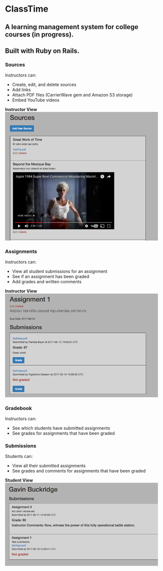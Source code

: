 # ClassTime

## A learning management system for college courses (in progress).
## Built with Ruby on Rails.


### **Sources**

Instructors can:
* Create, edit, and delete sources
* Add links
* Attach PDF files (CarrierWave gem and Amazon S3 storage)
* Embed YouTube videos

**Instructor View**
![Screenshot_Sources](app/assets/images/Screenshot_Sources_Instructor.png)


### **Assignments**

Instructors can:
* View all student submissions for an assignment
* See if an assignment has been graded
* Add grades and written comments

**Instructor View**
![Screenshot_Assignments](app/assets/images/Screenshot_Assign_Instructor.png)


### **Gradebook**

Instructors can:
* See which students have submitted assignments
* See grades for assignments that have been graded


### **Submissions**

Students can:
* View all their submitted assignments
* See grades and comments for assignments that have been graded

**Student View**
![Screenshot_Submissions](app/assets/images/Screenshot_Submissions_Student.png)
